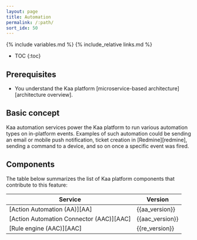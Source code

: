 ```yaml
---
layout: page
title: Automation
permalink: /:path/
sort_idx: 50
---
```


{% include variables.md %}
{% include_relative links.md %}

* TOC
{:toc}


## Prerequisites

- You understand the Kaa platform [microservice-based architecture][architecture overview].


## Basic concept

Kaa automation services power the Kaa platform to run various automation types on in-platform events.
Examples of such automation could be sending an email or mobile push notification, ticket creation in [Redmine][redmine], sending a command to a device, and so on once a specific event was fired.  


## Components

The table below summarizes the list of Kaa platform components that contribute to this feature:

| Service                                  | Version         |
| ---------------------------------------- | --------------- |
| [Action Automation (AA)][AA]             | {{aa_version}}  |
| [Action Automation Connector (AAC)][AAC] | {{aac_version}} |
| [Rule engine (AAC)][AAC]                 | {{re_version}}  |
